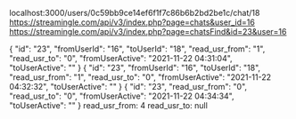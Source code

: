 localhost:3000/users/0c59bb9ce14ef6f1f7c86b6b2bd2be1c/chat/18
https://streamingle.com/api/v3/index.php?page=chats&user_id=16
https://streamingle.com/api/v3/index.php?page=chatsFind&id=23&user=16

{
    "id": "23",
    "fromUserId": "16",
    "toUserId": "18",
    "read_usr_from": "1",
    "read_usr_to": "0",
    "fromUserActive": "2021-11-22 04:31:04",
    "toUserActive": ""
}
{
    "id": "23",
    "fromUserId": "16",
    "toUserId": "18",
    "read_usr_from": "1",
    "read_usr_to": "0",
    "fromUserActive": "2021-11-22 04:32:32",
    "toUserActive": ""
}
{
    "id": "23",
    "read_usr_from": "0",
    "read_usr_to": "0",
    "fromUserActive": "2021-11-22 04:34:34",
    "toUserActive": ""
}
read_usr_from: 4
read_usr_to: null